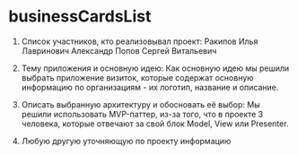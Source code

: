 # businessCardsList
1. Список участников, кто реализовывал проект:
Ракипов Илья
Лавринович Александр
Попов Сергей Витальевич

2. Тему приложения и основную идею:
Как основную идею мы решили выбрать приложение визиток, которые содержат основную информацию по организациям - их логотип, название и описание.

3. Описать выбранную архитектуру и обосновать её выбор:
Мы решили использовать MVP-паттер, из-за того, что в проекте 3 человека, которые отвечают за свой блок Model, View или Presenter.

4. Любую другую уточняющую по проекту информацию
